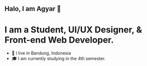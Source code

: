 ## Halo, I am Agyar 👋

# I am a Student, UI/UX Designer, & Front-end Web Developer.

- 🚩 I live in Bandung, Indonesia
- 🎓 I am currently studying in the 4th semester.


